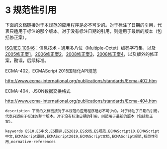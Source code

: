 # 3 规范性引用

下面的文档链接对于本规范的应用程序是必不可少的。对于标注了日期的引用，代表只适用于标注的那个版本。对于没有标注日期的引用，则适用于最新的版本（包括修正案）。 

[ISO/IEC 10646](https://www.iso.org/standard/39921.html)：信息技术 - 通用多八位（Multiple-Octet）编码字符集，以及[2005修正案1](https://www.iso.org/standard/40755.html)，[2006修正案2](https://www.iso.org/standard/41419.html)，[2008修正案3](https://www.iso.org/standard/44871.html)，[2008修正案4](https://www.iso.org/standard/46311.html)，以及额外的修正案，勘误，后续标准。 

ECMA-402，ECMAScript 2015国际化API规范

http://www.ecma-international.org/publications/standards/Ecma-402.htm

ECMA-404，JSON数据交换格式

http://www.ecma-international.org/publications/standards/Ecma-404.htm

```
description 下面的文档链接对于本规范的应用程序是必不可少的。对于标注了日期的引用，代表只适用于标注的那个版本。对于没有标注日期的引用，则适用于最新的版本（包括修正案）。 
```
```
keywords ES10,ES中文,ES翻译,ES2019,ES文档,ES规范,ECMAScript10,ECMAScript中文,ECMAScript翻译,ECMAScript2019,ECMAScript文档,ECMAScript规范,规范性引用,normative-references
```